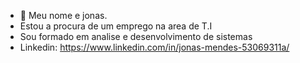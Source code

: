- 👋 Meu nome e jonas.
- Estou a procura de um emprego na area de T.I
- Sou formado em analise e desenvolvimento de sistemas
- Linkedin: https://www.linkedin.com/in/jonas-mendes-53069311a/

<!---
jonasjr95/jonasjr95 is a ✨ special ✨ repository because its `README.md` (this file) appears on your GitHub profile.
You can click the Preview link to take a look at your changes.
--->
